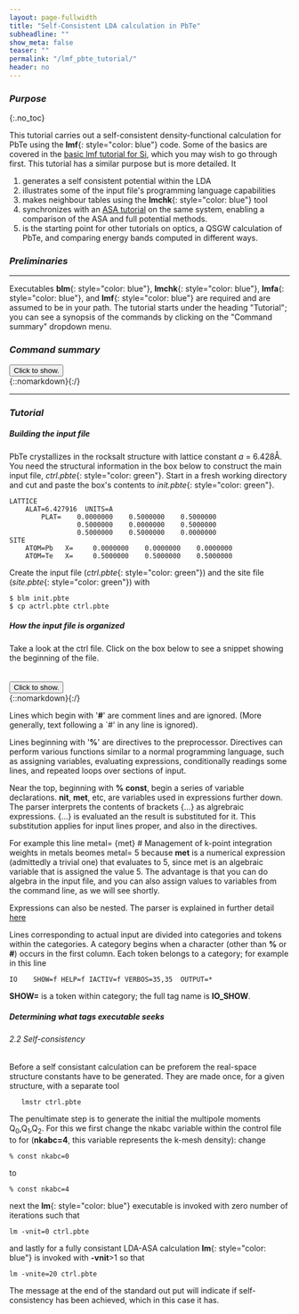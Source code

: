 ```yaml
---
layout: page-fullwidth
title: "Self-Consistent LDA calculation in PbTe"
subheadline: ""
show_meta: false
teaser: ""
permalink: "/lmf_pbte_tutorial/"
header: no
---
```


### _Purpose_
{:.no_toc}

This tutorial carries out a self-consistent density-functional calculation for PbTe using the **lmf**{: style="color: blue"} code.  Some of the basics are covered in the [basic lmf tutorial for Si](https://lordcephei.github.io/lmf_tutorial/), which you may wish to go through first.  This tutorial has a similar purpose but is more detailed.  It

1. generates a self consistent potential within the LDA
2. illustrates some of the input file's programming language capabilities
3. makes neighbour tables using the **lmchk**{: style="color: blue"} tool
4. synchronizes with an [ASA tutorial](https://lordcephei.github.io/asa-doc/) on the same system, enabling a comparison of the ASA and full potential methods.
5. is the starting point for other tutorials on optics, a QSGW calculation of PbTe, and comparing energy bands computed in different ways.


### _Preliminaries_

____________________________________________________________

Executables **blm**{: style="color: blue"}, **lmchk**{: style="color: blue"}, **lmfa**{: style="color: blue"}, and **lmf**{: style="color: blue"} are required and are assumed to be in your path. 
The tutorial starts under the heading "Tutorial"; you can see a synopsis of the commands by clicking on the "Command summary" dropdown menu.

### _Command summary_     
<div onclick="elm = document.getElementById('1'); if(elm.style.display == 'none') elm.style.display = 'block'; else elm.style.display = 'none';"><button type="button" class="button tiny radius">Click to show.</button></div>
{::nomarkdown}<div style="display:none;margin:0px 25px 0px 25px;"id="1">{:/}

    $ not ready yet  ....                #create working directory, move into it and copy file     
    $ blm init.si --express --nit=1 --gmax=5 --nk=4     #use blm tool to create actrl and site files
    $ cp actrl.si ctrl.si                               #copy actrl to recognised ctrl prefix
    $ lmfa ctrl.si                                      #use lmfa to make basp file, atm file and to get gmax
    $ cp basp0.si basp.si                               #copy basp0 to recognised basp prefix   
    $ vi ctrl.si                                        #set iterations number nit, k mesh nkabc and gmax
    $ lmf ctrl.si > out.lmfsc                           #make self-consistent

{::nomarkdown}</div>{:/}

_____________________________________________________________


### _Tutorial_

##### _Building the input file_

PbTe crystallizes in the rocksalt structure with lattice constant _a_ = 6.428&#x212B;. You need the structural information in the box below to construct the main input file,
_ctrl.pbte_{: style="color: green"}. Start in a fresh working directory and cut and paste the box's contents to _init.pbte_{: style="color: green"}.

    LATTICE
	    ALAT=6.427916  UNITS=A
            PLAT=    0.0000000    0.5000000    0.5000000
                     0.5000000    0.0000000    0.5000000
                     0.5000000    0.5000000    0.0000000
    SITE
		ATOM=Pb   X=     0.0000000    0.0000000    0.0000000
		ATOM=Te   X=     0.5000000    0.5000000    0.5000000


Create the input file (_ctrl.pbte_{: style="color: green"}) and the site file (_site.pbte_{: style="color: green"}) with

    $ blm init.pbte
    $ cp actrl.pbte ctrl.pbte

##### _How the input file is organized_

Take a look at the ctrl file. 
Click on the box below to see a snippet showing the beginning of the file.
<hr style="height:5pt; visibility:hidden;" />
<div onclick="elm = document.getElementById('iors'); if(elm.style.display == 'none') elm.style.display = 'block'; else elm.style.display = 'none';"><button type="button" class="button tiny radius">Click to show.</button></div>
{::nomarkdown}<div style="display:none;margin:0px 25px 0px 25px;"id="iors">{:/}

~~~
# Variables entering into expressions parsed by input
% const nit=10
% const met=5
% const so=0 nsp=so?2:1
% const lxcf=2 lxcf1=0 lxcf2=0     # for PBE use: lxcf=0 lxcf1=101 lxcf2=130
% const pwmode=0 pwemax=3          # Use pwmode=1 or 11 to add APWs
% const nkabc=0 gmax=0
~~~ 

{::nomarkdown}</div>{:/}

Lines which begin with '**#**' are comment lines and are ignored. (More generally, text following a `#' in any line is ignored).

Lines beginning with '**%**' are directives to the preprocessor.  Directives can perform various functions similar to a normal programming language, such as 
assigning variables, evaluating expressions, conditionally readings some lines, and repeated loops over sections of input.

Near the top, beginning with **% const**, begin a series of variable declarations. **nit**, **met**, etc,  are variables used in expressions further down.  The parser interprets the contents of brackets {...} as algrebraic expressions.  {...} is evaluated an the result is substituted for it.  This substitution applies for input lines proper, and also in the directives.  

For example this line
  metal=  {met}                    # Management of k-point integration weights in metals
beomes
  metal=  5
because **met** is a numerical expression (admittedly a trivial one) that evaluates to 5, since met is an algebraic variable that is assigned the value 5.  The advantage is that you can do algebra in the input file, and you can also assign values to variables from the command line, as we will see shortly.

Expressions can also be nested.  The parser is explained in further detail [here](file-preprocessor.html)

Lines corresponding to actual input are divided into categories and tokens within the categories.
A category begins when a character (other than **%** or **#**) occurs in the
first column.  Each token belongs to a category; for example in this line

    IO    SHOW=f HELP=f IACTIV=f VERBOS=35,35  OUTPUT=*

**SHOW=** is a token within category; the full tag name is **IO_SHOW**.

#####  _Determining what tags executable seeks_




###### _2.2 Self-consistency_
Before a  self consistant calculation can be preforem the real-space structure constants have to be generated.  They are made once, for a given structure, with a separate tool

       lmstr ctrl.pbte

The penultimate step is to generate the initial the multipole moments Q$_0$,Q$_1$,Q$_2$. For this we first change the nkabc variable within the control file to for (**nkabc=4**, this variable represents the k-mesh density):
change 
	
	% const nkabc=0
	
to

	% const nkabc=4


next  the  **lm**{: style="color: blue"} executable is invoked with zero number of iterations such that

    lm -vnit=0 ctrl.pbte

and lastly for a fully consistant LDA-ASA calculation **lm**{: style="color: blue"} is invoked with **-vnit**>1 so that

    lm -vnite=20 ctrl.pbte

The message at the end of the standard out put will indicate if self-consistency has been achieved, which in this case it has.
	    
